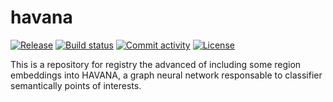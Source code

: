 # havana

[![Release](https://img.shields.io/github/v/release/vhvictorhugo/havana)](https://img.shields.io/github/v/release/vhvictorhugo/havana)
[![Build status](https://img.shields.io/github/actions/workflow/status/vhvictorhugo/havana/main.yml?branch=main)](https://github.com/vhvictorhugo/havana/actions/workflows/main.yml?query=branch%3Amain)
[![Commit activity](https://img.shields.io/github/commit-activity/m/vhvictorhugo/havana)](https://img.shields.io/github/commit-activity/m/vhvictorhugo/havana)
[![License](https://img.shields.io/github/license/vhvictorhugo/havana)](https://img.shields.io/github/license/vhvictorhugo/havana)

This is a repository for registry the advanced of including some region embeddings into HAVANA, a graph neural network responsable to classifier semantically points of interests.
